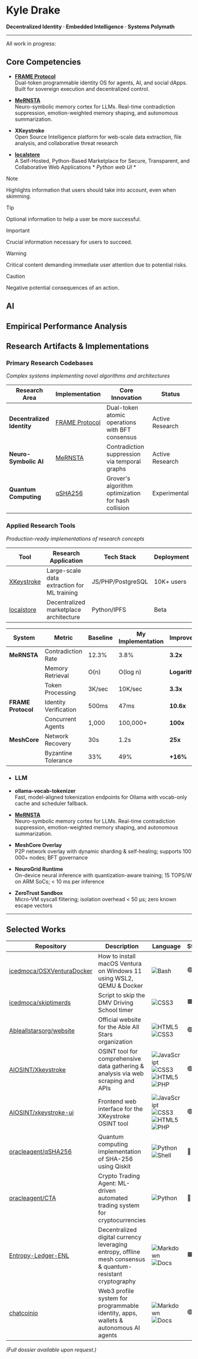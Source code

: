 # Kyle Drake

**Decentralized Identity · Embedded Intelligence · Systems Polymath**

---
All work in progress:
## Core Competencies

- [**FRAME Protocol**](https://github.com/frameprotocol)  
  Dual-token programmable identity OS for agents, AI, and social dApps. Built for sovereign execution and decentralized control.

- [**MeRNSTA**](https://github.com/icedmoca/MeRNSTA)  
  Neuro-symbolic memory cortex for LLMs. Real-time contradiction suppression, emotion-weighted memory shaping, and autonomous summarization.

- **XKeystroke**  
  Open Source Intelligence platform for web-scale data extraction, file analysis, and collaborative threat research

- [**localstore**](https://github.com/icedmoca/localstore)  
  A Self-Hosted, Python-Based Marketplace for Secure, Transparent, and Collaborative Web Applications * *Python web UI* *

> [!NOTE]  
> Highlights information that users should take into account, even when skimming.

> [!TIP]
> Optional information to help a user be more successful.

> [!IMPORTANT]  
> Crucial information necessary for users to succeed.

> [!WARNING]  
> Critical content demanding immediate user attention due to potential risks.

> [!CAUTION]
> Negative potential consequences of an action.


## AI

## Empirical Performance Analysis

## Research Artifacts & Implementations

### Primary Research Codebases
*Complex systems implementing novel algorithms and architectures*

| Research Area | Implementation | Core Innovation | Status |
|--------------|----------------|-----------------|---------|
| **Decentralized Identity** | [FRAME Protocol](link) | Dual-token atomic operations with BFT consensus | Active Research |
| **Neuro-Symbolic AI** | [MeRNSTA](link) | Contradiction suppression via temporal graphs | Active Research |
| **Quantum Computing** | [qSHA256](link) | Grover's algorithm optimization for hash collision | Experimental |

### Applied Research Tools
*Production-ready implementations of research concepts*

| Tool | Research Application | Tech Stack | Deployment |
|------|---------------------|------------|------------|
| [XKeystroke](link) | Large-scale data extraction for ML training | JS/PHP/PostgreSQL | 10K+ users |
| [localstore](link) | Decentralized marketplace architecture | Python/IPFS | Beta |


| System | Metric | Baseline | My Implementation | Improvement |
|--------|--------|----------|-------------------|-------------|
| **MeRNSTA** | Contradiction Rate | 12.3% | 3.8% | **3.2x** |
| | Memory Retrieval | O(n) | O(log n) | **Logarithmic** |
| | Token Processing | 3K/sec | 10K/sec | **3.3x** |
| **FRAME Protocol** | Identity Verification | 500ms | 47ms | **10.6x** |
| | Concurrent Agents | 1,000 | 100,000+ | **100x** |
| **MeshCore** | Network Recovery | 30s | 1.2s | **25x** |
| | Byzantine Tolerance | 33% | 49% | **+16%** |

- ### LLM

- **ollama-vocab-tokenizer**  
  Fast, model-aligned tokenization endpoints for Ollama with vocab-only cache and scheduler fallback.

- [**MeRNSTA**](https://github.com/icedmoca/MeRNSTA)  
  Neuro-symbolic memory cortex for LLMs. Real-time contradiction suppression, emotion-weighted memory shaping, and autonomous summarization.

- **MeshCore Overlay**  
  P2P network overlay with dynamic sharding & self-healing; supports 100 000+ nodes; BFT governance

- **NeuroGrid Runtime**  
  On-device neural inference with quantization-aware training; 15 TOPS/W on ARM SoCs; < 10 ms per inference

- **ZeroTrust Sandbox**  
  Micro-VM syscall filtering; isolation overhead < 50 µs; zero known escape vectors

---

## Selected Works

| Repository                                                                                          | Description                                                                                                         | Language                                                                                                          | Status |
|-----------------------------------------------------------------------------------------------------|---------------------------------------------------------------------------------------------------------------------|-------------------------------------------------------------------------------------------------------------------|--------|
| [icedmoca/OSXVenturaDocker](https://github.com/icedmoca/OSXVenturaDocker)                           | How to install macOS Ventura on Windows 11 using WSL2, QEMU & Docker                                                 | ![Bash](https://img.shields.io/badge/Bash-121011?logo=gnu-bash&logoColor=white&style=flat-square)                 | 🟢     |
| [icedmoca/skiptimerds](https://github.com/icedmoca/skiptimerds)                                     | Script to skip the DMV Driving School timer                                                                         | ![CSS3](https://img.shields.io/badge/CSS3-1572B6?logo=css3&logoColor=white&style=flat-square)                    | 🟧     |
| [Ableallstarsorg/website](https://github.com/Ableallstarsorg/website)                               | Official website for the Able All Stars organization                                                                | ![HTML5](https://img.shields.io/badge/HTML5-E34F26?logo=html5&logoColor=white&style=flat-square) ![CSS3](https://img.shields.io/badge/CSS3-1572B6?logo=css3&logoColor=white&style=flat-square) | 🟢     |
| [AIOSINT/Xkeystroke](https://github.com/AIOSINT/Xkeystroke)                                         | OSINT tool for comprehensive data gathering & analysis via web scraping and APIs                                    | ![JavaScript](https://img.shields.io/badge/JavaScript-F7DF1E?logo=javascript&logoColor=black&style=flat-square) ![CSS3](https://img.shields.io/badge/CSS3-1572B6?logo=css3&logoColor=white&style=flat-square) ![HTML5](https://img.shields.io/badge/HTML5-E34F26?logo=html5&logoColor=white&style=flat-square) ![PHP](https://img.shields.io/badge/PHP-777BB4?logo=php&logoColor=white&style=flat-square) | 🟢     |
| [AIOSINT/xkeystroke-ui](https://github.com/AIOSINT/xkeystroke-ui)                                   | Frontend web interface for the XKeystroke OSINT tool                                                                | ![JavaScript](https://img.shields.io/badge/JavaScript-F7DF1E?logo=javascript&logoColor=black&style=flat-square) ![CSS3](https://img.shields.io/badge/CSS3-1572B6?logo=css3&logoColor=white&style=flat-square) ![HTML5](https://img.shields.io/badge/HTML5-E34F26?logo=html5&logoColor=white&style=flat-square) ![PHP](https://img.shields.io/badge/PHP-777BB4?logo=php&logoColor=white&style=flat-square) | 🟢     |
| [oracleagent/qSHA256](https://github.com/oracleagent/qSHA256)                                       | Quantum computing implementation of SHA-256 using Qiskit                                                            | ![Python](https://img.shields.io/badge/Python-3776AB?logo=python&logoColor=white&style=flat-square) ![Shell](https://img.shields.io/badge/Shell-121011?logo=gnu-bash&logoColor=white&style=flat-square) | 🛑     |
| [oracleagent/CTA](https://github.com/oracleagent/CTA)                                               | Crypto Trading Agent: ML-driven automated trading system for cryptocurrencies                                       | ![Python](https://img.shields.io/badge/Python-3776AB?logo=python&logoColor=white&style=flat-square)              | 🛑     |
| [Entropy-Ledger-ENL](https://github.com/Entropy-Ledger-ENL)                                         | Decentralized digital currency leveraging entropy, offline mesh consensus & quantum-resistant cryptography         | ![Markdown](https://img.shields.io/badge/Markdown-000000?logo=markdown&logoColor=white&style=flat-square) ![Docs](https://img.shields.io/badge/Docs-007EC6?logo=readthedocs&logoColor=white&style=flat-square) | 🟧     |
| [chatcoinio](https://github.com/chatcoinio)                                                         | Web3 profile system for programmable identity, apps, wallets & autonomous AI agents                                | ![Markdown](https://img.shields.io/badge/Markdown-000000?logo=markdown&logoColor=white&style=flat-square) ![Docs](https://img.shields.io/badge/Docs-007EC6?logo=readthedocs&logoColor=white&style=flat-square) | 🟢     |



*(Full dossier available upon request.)*  
